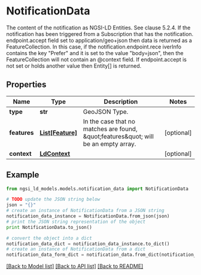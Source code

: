 # NotificationData

The content of the notification as NGSI-LD Entities. See clause 5.2.4.  If the notification has been triggered from a Subscription that has the notification. endpoint.accept field set to application/geo+json then data is returned as a FeatureCollection. In this case, if the notification.endpoint.rece iverInfo contains the key \"Prefer\" and it is set to the value \"body=json\", then the FeatureCollection will not contain an @context field.  If endpoint.accept is not set or holds another value then Entity[] is returned. 

## Properties
Name | Type | Description | Notes
------------ | ------------- | ------------- | -------------
**type** | **str** | GeoJSON Type.  | 
**features** | [**List[Feature]**](Feature.md) | In the case that no matches are found, \&quot;features\&quot; will be an empty array.  | [optional] 
**context** | [**LdContext**](LdContext.md) |  | [optional] 

## Example

```python
from ngsi_ld_models.models.notification_data import NotificationData

# TODO update the JSON string below
json = "{}"
# create an instance of NotificationData from a JSON string
notification_data_instance = NotificationData.from_json(json)
# print the JSON string representation of the object
print NotificationData.to_json()

# convert the object into a dict
notification_data_dict = notification_data_instance.to_dict()
# create an instance of NotificationData from a dict
notification_data_form_dict = notification_data.from_dict(notification_data_dict)
```
[[Back to Model list]](../README.md#documentation-for-models) [[Back to API list]](../README.md#documentation-for-api-endpoints) [[Back to README]](../README.md)


